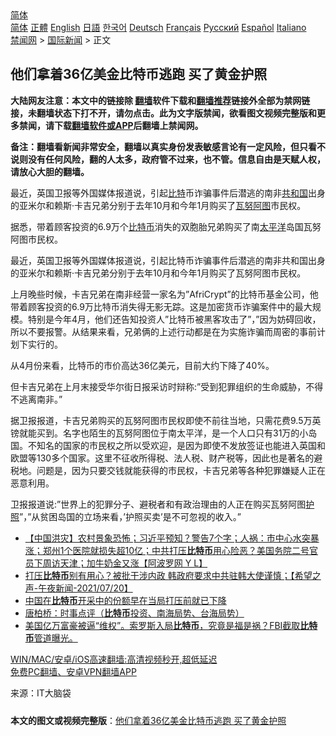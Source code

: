  <!-- 面包屑导航 --> <div class="breadcrumb"><!-- GTranslate: https://gtranslate.io/ -->  <div class="switcher notranslate">  <div class="selected">  <a href="#" onclick="return false;"> 简体</a>  </div>  <div class="option">  <a href="https://www.bannedbook.org" onclick="doGTranslate('zh-CN|zh-CN');jQuery('div.switcher div.selected a').html(jQuery(this).html());return false;" title="简体中文" class="nturl selected"> 简体</a>  <a href="https://www.bannedbook.org/zh-tw/" onclick="doGTranslate('zh-CN|zh-TW');jQuery('div.switcher div.selected a').html(jQuery(this).html());return false;" title="繁體中文" class="nturl"> 正體</a>  <a href="https://www.bannedbook.org/en/" onclick="doGTranslate('zh-CN|en');jQuery('div.switcher div.selected a').html(jQuery(this).html());return false;" title="English" class="nturl"> English</a>  <a href="https://www.bannedbook.org/ja/" onclick="doGTranslate('zh-CN|ja');jQuery('div.switcher div.selected a').html(jQuery(this).html());return false;" title="日本語" class="nturl"> 日語</a>  <a href="https://www.bannedbook.org/ko/" onclick="doGTranslate('zh-CN|ko');jQuery('div.switcher div.selected a').html(jQuery(this).html());return false;" title="한국어" class="nturl"> 한국어</a>  <a href="https://www.bannedbook.org/de/" onclick="doGTranslate('zh-CN|de');jQuery('div.switcher div.selected a').html(jQuery(this).html());return false;" title="Deutsch" class="nturl"> Deutsch</a>  <a href="https://www.bannedbook.org/fr/" onclick="doGTranslate('zh-CN|fr');jQuery('div.switcher div.selected a').html(jQuery(this).html());return false;" title="Français" class="nturl"> Français</a>  <a href="https://www.bannedbook.org/ru/" onclick="doGTranslate('zh-CN|ru');jQuery('div.switcher div.selected a').html(jQuery(this).html());return false;" title="Русский" class="nturl"> Русский</a>  <a href="https://www.bannedbook.org/es/" onclick="doGTranslate('zh-CN|es');jQuery('div.switcher div.selected a').html(jQuery(this).html());return false;" title="Español" class="nturl"> Español</a>  <a href="https://www.bannedbook.org/it/" onclick="doGTranslate('zh-CN|it');jQuery('div.switcher div.selected a').html(jQuery(this).html());return false;" title="Italiano" class="nturl"> Italiano</a>  </div>  </div>      <div class='breadcrumb-sub'><!-- Breadcrumb NavXT 6.3.0 --> <a href="https://www.bannedbook.org/" class="home">禁闻网</a> &gt; <a href="https://www.bannedbook.org/bnews/worldnews/" class="category">国际新闻</a> &gt; 正文</div></div><h2>他们拿着36亿美金比特币逃跑 买了黄金护照</h2> <p class="notice"><b>大陆网友注意：本文中的链接除 <a href="https://github.com/bannedbook/fanqiang" >翻墙</a>软件下载和<a href="https://github.com/killgcd/justmysocks/blob/master/README.md">翻墙推荐</a>链接外全部为禁网链接，未翻墙状态下打不开，请勿点击。此为文字版禁闻，欲看图文视频完整版和更多禁闻，请下载<a href="https://github.com/bannedbook/fanqiang">翻墙软件或APP</a>后翻墙上禁闻网。</p><p>备注：翻墙看新闻非常安全，翻墙以真实身份发表敏感言论有一定风险，但只看不说则没有任何风险，翻的人太多，政府管不过来，也不管。信息自由是天赋人权，请放心大胆的翻墙。</b></p>  <div class="entry"> <p id="summary">最近，英国卫报等外国媒体报道说，引起<a href="https://www.bannedbook.org/bnews/tag/%E6%AF%94%E7%89%B9/" class="st_tag internal_tag" rel="tag" title="标签 比特 下的日志">比特</a>币诈骗事件后潜逃的南非<a href="https://www.bannedbook.org/bnews/tag/%E5%85%B1%E5%92%8C%E5%9B%BD/" class="st_tag internal_tag" rel="tag" title="标签 共和国 下的日志">共和国</a>出身的亚米尔和赖斯·卡吉兄弟分别于去年10月和今年1月购买了<a href="https://www.bannedbook.org/bnews/tag/%E7%93%A6%E5%8A%AA%E9%98%BF%E5%9B%BE/" class="st_tag internal_tag" rel="tag" title="标签 瓦努阿图 下的日志">瓦努阿图</a>市民权。</p> <p id="conimg">据悉，带着顾客投资的6.9万个<a href="https://www.bannedbook.org/bnews/tag/%e6%af%94%e7%89%b9%e5%b8%81/" class="st_tag internal_tag" rel="tag" title="标签 比特币 下的日志">比特币</a>消失的双胞胎兄弟购买了南<a href="https://www.bannedbook.org/bnews/tag/%e5%a4%aa%e5%b9%b3%e6%b4%8b/" class="st_tag internal_tag" rel="tag" title="标签 太平洋 下的日志">太平洋</a>岛国瓦努阿图市民权。</p>  <p>最近，英国卫报等外国媒体报道说，引起比特币诈骗事件后潜逃的南非共和国出身的亚米尔和赖斯·卡吉兄弟分别于去年10月和今年1月购买了瓦努阿图市民权。</p> <p>上月晚些时候，卡吉兄弟在南非经营一家名为&#8221;AfriCrypt&#8221;的比特币基金公司，他带着顾客投资的6.9万比特币消失得无影无踪。这是加密货币诈骗案件中的最大规模。特别是今年4月，他们还告知投资人&#8221;比特币被黑客攻击了&#8221;，&#8221;因为妨碍回收，所以不要报警。从结果来看，兄弟俩的上述行动都是在为实施诈骗而周密的事前计划下实行的。</p>  <p>从4月份来看，比特币的市价高达36亿美元，目前大约下降了40%。</p> <p>但卡吉兄弟在上月末接受华尔街日报采访时辩称:&#8221;受到犯罪组织的生命威胁，不得不逃离南非。&#8221;</p>  <p>据卫报报道，卡吉兄弟购买的瓦努阿图市民权即使不前往当地，只需花费9.5万英镑就能买到。名字也陌生的瓦努阿图位于南太平洋，是一个人口只有31万的小岛国。不知名的国家的市民权之所以受欢迎，是因为即使不发放签证也能进入英国和欧盟等130多个国家。这里不征收所得税、法人税、财产税等，因此也是著名的避税地。问题是，因为只要交钱就能获得的市民权，卡吉兄弟等各种犯罪嫌疑人正在恶意利用。</p> <p>卫报报道说:&#8221;世界上的犯罪分子、避税者和有政治理由的人正在购买瓦努阿图<a href="https://www.bannedbook.org/bnews/tag/%E6%8A%A4%E7%85%A7/" class="st_tag internal_tag" rel="tag" title="标签 护照 下的日志">护照</a>&#8221;，&#8221;从贫困岛国的立场来看，&#8217;护照买卖&#8217;是不可忽视的收入。&#8221;</p>  <ul class='op-related-articles' title='相关阅读'> <li><a href='https://www.bannedbook.org/bnews/bannedvideo/20210722/1592190.html' target='_blank'>【中国洪灾】农村景象恐怖；习近平预知？警告7个字；人祸：市中心水突暴涨；郑州1个医院就损失超10亿；中共打压<b>比特币</b>用心险恶？美国务院二号官员下周访天津；加牛奶金又涨【阿波罗网 Y L】</a></li> <li><a href='https://www.bannedbook.org/bnews/comments/20210721/1591257.html' target='_blank'>打压<b>比特币</b>别有用心？被批干涉内政 韩政府要求中共驻韩大使谨慎；【希望之声-午夜新闻-2021/07/20】</a></li> <li><a href='https://www.bannedbook.org/bnews/headline/20210715/1587779.html' target='_blank'>中国在<b>比特币</b>开采中的份额早在当局打压前就已下降</a></li> <li><a href='https://www.bannedbook.org/bnews/bannedvideo/20210714/1587124.html' target='_blank'>唐柏桥：时事点评（<b>比特币</b>投资、南海局势、台海局势）</a></li> <li><a href='https://www.bannedbook.org/bnews/comments/20210711/1584988.html' target='_blank'>美国亿万富豪被逼“维权”。索罗斯入局<b>比特币</b>，究竟是福是祸？FBI截取<b>比特币</b>管道曝光。</a></li> </ul> <p class="texttj"> <a href="https://github.com/bannedbook/fanqiang/wiki/V2ray%E6%9C%BA%E5%9C%BA" target="_blank">WIN/MAC/安卓/iOS高速翻墙:高清视频秒开,超低延迟</a><br/> <a href="https://github.com/bannedbook/fanqiang/wiki/%E7%A6%81%E9%97%BB%E7%BD%91%E5%AE%89%E5%8D%93%E7%BF%BB%E5%A2%99%E6%96%B0%E9%97%BBAPP" target="_blank">免费PC翻墙、安卓VPN翻墙APP</a></p><p> 来源：IT大脑袋 </p><a name='sharetosocial'></a>  <div style="margin-bottom:5px;padding-bottom:5px;clear:both"> <div id="archive-pix-1" class="banner-ads"> <!-- AuctionX Display platform tag START --> <div id="26318x728x90x621x_ADSLOT2" clicktrack="%%CLICK_URL_ESC%%"></div> <!-- AuctionX Display platform tag END --> </div> <div id="archive-pix-2" class="banner-ads"> <!-- AuctionX Display platform tag START --> <div id="26315x300x250x621x_ADSLOT2" clicktrack="%%CLICK_URL_ESC%%"></div> <!-- AuctionX Display platform tag END --> </div> </div>  <div id="archive-pix-1" class="banner-ads"> <!-- AuctionX Display platform tag START --> <div id="26318x728x90x621x_ADSLOT3" clicktrack="%%CLICK_URL_ESC%%"></div> <!-- AuctionX Display platform tag END --> </div> <div><b>本文的图文或视频完整版</b>：<a href='https://www.bannedbook.org/bnews/worldnews/20210725/1593696.html'>他们拿着36亿美金比特币逃跑 买了黄金护照</a></div>  </div><!--END ENTRY--> 